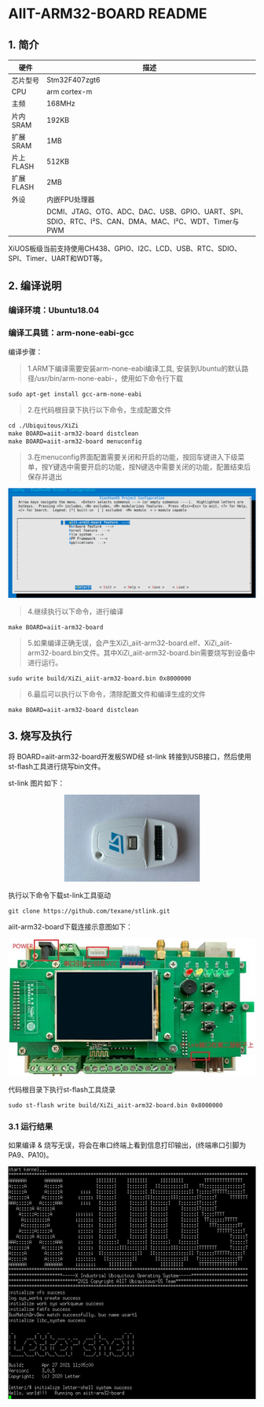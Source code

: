 # AIIT-ARM32-BOARD README

## 1. 简介

| 硬件 | 描述 |
| -- | -- |
|芯片型号| Stm32F407zgt6|
|CPU|arm cortex-m|
|主频| 168MHz |
|片内SRAM| 192KB |
|扩展SRAM| 1MB |
|片上FLASH| 512KB |
|扩展FLASH| 2MB |
| 外设 | 内嵌FPU处理器 |
| | DCMI、JTAG、OTG、ADC、DAC、USB、GPIO、UART、SPI、SDIO、RTC、I²S、CAN、DMA、MAC、I²C、WDT、Timer与PWM |

XiUOS板级当前支持使用CH438、GPIO、I2C、LCD、USB、RTC、SDIO、SPI、Timer、UART和WDT等。

## 2. 编译说明

### 编译环境：Ubuntu18.04

### 编译工具链：arm-none-eabi-gcc

编译步骤：
>	1.ARM下编译需要安装arm-none-eabi编译工具, 安装到Ubuntu的默认路径/usr/bin/arm-none-eabi-，使用如下命令行下载
```
sudo apt-get install gcc-arm-none-eabi
```
>2.在代码根目录下执行以下命令，生成配置文件

```
cd ./Ubiquitous/XiZi
make BOARD=aiit-arm32-board distclean
make BOARD=aiit-arm32-board menuconfig
```
>3.在menuconfig界面配置需要关闭和开启的功能，按回车键进入下级菜单，按Y键选中需要开启的功能，按N键选中需要关闭的功能，配置结束后保存并退出

![img](./img/menu.png )

>4.继续执行以下命令，进行编译
```
make BOARD=aiit-arm32-board
```
>5.如果编译正确无误，会产生XiZi_aiit-arm32-board.elf、XiZi_aiit-arm32-board.bin文件。其中XiZi_aiit-arm32-board.bin需要烧写到设备中进行运行。
```
sudo write build/XiZi_aiit-arm32-board.bin 0x8000000
```
>6.最后可以执行以下命令，清除配置文件和编译生成的文件
```
make BOARD=aiit-arm32-board distclean
```

## 3. 烧写及执行

将 BOARD=aiit-arm32-board开发板SWD经 st-link 转接到USB接口，然后使用st-flash工具进行烧写bin文件。

st-link 图片如下：

<div align= "center"> 
<img src = ./img/st-link.png>
  </div>


执行以下命令下载st-link工具驱动
```
git clone https://github.com/texane/stlink.git
```
aiit-arm32-board下载连接示意图如下：
<div align= "center"> 
<img src = ./img/aiit.jpg>
  </div>

代码根目录下执行st-flash工具烧录
```
sudo st-flash write build/XiZi_aiit-arm32-board.bin 0x8000000
```
### 3.1 运行结果

如果编译 & 烧写无误，将会在串口终端上看到信息打印输出，(终端串口引脚为PA9、PA10)。

![img](./img/shell.png )
